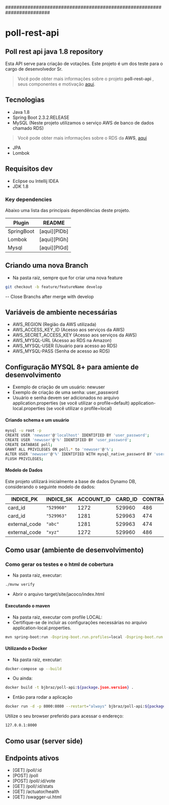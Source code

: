 ########################################################################
# poll-rest-api
## Poll rest api java 1.8 repository
Esta API serve para criação de votações.
Este projeto é um dos teste para o cargo de desenvolvedor Sr.
> Você pode obter mais informações sobre o projeto  **poll-rest-api** , seus componentes e motivação [aqui](https://github.com/alexjavabraz/poll-rest-api).

## Tecnologias
- Java 1.8
- Spring Boot 2.3.2.RELEASE
- MySQL (Neste projeto utilizamos o serviço AWS de banco de dados chamado RDS)
> Você pode obter mais informações sobre o RDS da **AWS**, [aqui](https://aws.amazon.com/pt/rds/)
- JPA
- Lombok

## Requisitos dev
- Eclipse ou Intellij IDEA
- JDK 1.8


### Key dependencies
Abaixo uma lista das principais dependências deste projeto.

| Plugin | README |
| ------ | ------ |
| SpringBoot | [aqui][PlDb] |
| Lombok | [aqui][PlGh] |
| Mysql | [aqui][PlGd] |

## Criando uma nova Branch
- Na pasta raiz, sempre que for criar uma nova feature
```bash
git checkout -b feature/featureName develop
```
-- Close Branchs after merge with develop

## Variáveis de ambiente necessárias

- AWS_REGION (Região da AWS utilizada)
- AWS_ACCESS_KEY_ID (Acesso aos serviços da AWS)
- AWS_SECRET_ACCESS_KEY (Acesso aos serviços da AWS)
- AWS_MYSQL-URL (Acesso ao RDS na Amazon)
- AWS_MYSQL-USER (Usuário para acesso ao RDS)
- AWS_MYSQL-PASS (Senha de acesso ao RDS)

## Configuração MYSQL 8+ para amiente de desenvolvimento
- Exemplo de criação de um usuário: newuser
- Exemplo de criação de uma senha: user_password
- Usuário e senha devem ser adicionados no arquivo application.properties (se você utilizar o profile=default) application-local.properties (se você utilizar o profile=local)

#### Criando schema e um usuário
```bash
mysql -u root -p
CREATE USER 'newuser'@'localhost' IDENTIFIED BY 'user_password';
CREATE USER 'newuser'@'%' IDENTIFIED BY 'user_password';
CREATE DATABASE poll;
GRANT ALL PRIVILEGES ON poll.* to 'newuser'@'%';
ALTER USER 'newuser'@'%' IDENTIFIED WITH mysql_native_password BY 'user_password';
FLUSH PRIVILEGES;
```

#### Modelo de Dados
Este projeto utilizará inicialmente a base de dados Dynamo DB, considerando o seguinte modelo de dados:

|INDICE_PK       |INDICE_SK|ACCOUNT_ID|CARD_ID|CONTRACT_ID|EXTERNAL_CODE|MAIN_ACCOUNT_ID|
|----------------|---------|----------|----------|----------|----------|----------|
|card_id|`"529960"`|1272|529960|486|`"xyz"`|846|
|card_id|`"529963"`|1281|529963|474|`"abc"`|780|
|external_code|`"abc"`|1281|529963|474|`"abc"`|780|
|external_code|`"xyz"`|1272|529960|486|`"xyz"`|846|

## Como usar (ambiente de desenvolvimento)
### Como gerar os testes e o html de cobertura
- Na pasta raiz, executar:
```bash
./mvnw verify
```
- Abrir o arquivo target/site/jacoco/index.html
#### Executando o maven
- Na pasta raiz, executar com profile LOCAL:
- Certifique-se de incluir as configurações necessárias no arquivo application-local.properties.
```bash
mvn spring-boot:run -Dspring-boot.run.profiles=local -Dspring-boot.run.jvmArguments="-Xdebug -Xrunjdwp:transport=dt_socket,server=y,suspend=n,address=5005"
```

#### Utilizando o Docker
- Na pasta raiz, executar:

```bash
docker-compose up --build
```
- Ou ainda:
```sh
docker build -t bjbraz/poll-api:${package.json.version} .
```
- Então para rodar a aplicação
```sh
docker run -d -p 8000:8080 --restart="always" bjbraz/poll-api:${package.json.version}
```
Utilize o seu browser preferido para acessar o endereço:
```sh
127.0.0.1:8000
```
## Como usar (server side)

## Endpoints ativos
- [GET] /poll/:id
- [POST] /poll
- [POST] /poll/:id/vote
- [GET] /poll/:id/stats
- [GET] /actuator/health
- [GET] /swagger-ui.html

